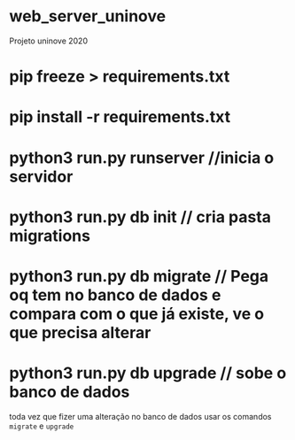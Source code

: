 # web_server_uninove
Projeto uninove 2020

# pip freeze > requirements.txt
# pip install -r requirements.txt
# python3 run.py runserver //inicia o servidor
# python3 run.py db init // cria pasta migrations
# python3 run.py db migrate // Pega oq tem no banco de dados e compara com o que já existe, ve o que precisa alterar
# python3 run.py db upgrade // sobe o banco de dados

toda vez que fizer uma alteração no banco de dados usar os comandos `migrate` e `upgrade`